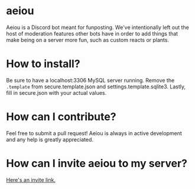 # aeiou
Aeiou is a Discord bot meant for funposting. We've intentionally left out the host of moderation features other bots have in order to add things that make being on a server more fun, such as custom reacts or plants.

# How to install?
Be sure to have a localhost:3306 MySQL server running. Remove the `.template` from secure.template.json and settings.template.sqlite3. Lastly, fill in secure.json with your actual values.

# How can I contribute? 
Feel free to submit a pull request! Aeiou is always in active development and any help is greatly appreciated.

# How can I invite aeiou to my server?
[Here's an invite link.](https://discord.now.sh/309024868530257920?p268451902)


